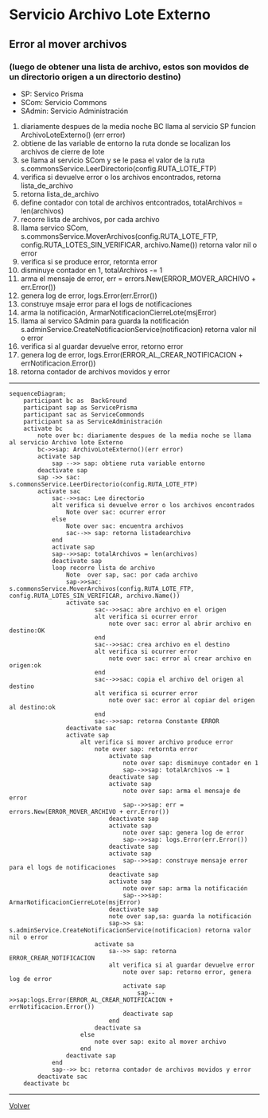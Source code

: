 # Servicio Archivo Lote Externo

## Error al mover archivos 
### (luego de obtener una lista de archivo, estos son movidos de un directorio origen a un directorio destino)

- SP: Servico Prisma
- SCom: Servicio Commons
- SAdmin: Servicio Administración
1. diariamente despues de la media noche BC llama al servicio SP funcion ArchivoLoteExterno() (err error)
1. obtiene de las variable de entorno la ruta donde se localizan los archivos de cierre de lote
2. se llama al servicio SCom y se le pasa el valor de la ruta s.commonsService.LeerDirectorio(config.RUTA_LOTE_FTP) 
3. verifica si devuelve error o los archivos encontrados, retorna lista_de_archivo 
4. retorna lista_de_archivo
5. define contador con total de archivos entcontrados, totalArchivos = len(archivos) 
6. recorre lista de archivos, por cada archivo 
7. llama servico SCom, s.commonsService.MoverArchivos(config.RUTA_LOTE_FTP, config.RUTA_LOTES_SIN_VERIFICAR, archivo.Name()) retorna valor nil o error
8. verifica si se produce error, retornta error
9. disminuye contador en 1, totalArchivos -= 1    
10. arma el mensaje de error, err = errors.New(ERROR_MOVER_ARCHIVO + err.Error()) 
11. genera log de error, logs.Error(err.Error())
12. construye msaje error para el logs de notificaciones
13. arma la notificación, ArmarNotificacionCierreLote(msjError)
14. llama al servico SAdmin para guarda la notificación s.adminService.CreateNotificacionService(notificacion) retorna valor nil o error
15. verifica si al guardar devuelve error, retorno error
16. genera log de error, logs.Error(ERROR_AL_CREAR_NOTIFICACION + errNotificacion.Error())
17. retorna contador de archivos movidos y error

***
```mermaid
sequenceDiagram;
    participant bc as  BackGround
    participant sap as ServicePrisma
    participant sac as ServiceCommonds
    participant sa as ServiceAdministración
    activate bc
        note over bc: diariamente despues de la media noche se llama al servicio Archivo lote Externo
        bc->>sap: ArchivoLoteExterno()(err error)
        activate sap
            sap -->> sap: obtiene ruta variable entorno
        deactivate sap
        sap ->> sac: s.commonsService.LeerDirectorio(config.RUTA_LOTE_FTP) 
        activate sac
            sac-->>sac: Lee directorio
            alt verifica si devuelve error o los archivos encontrados
                Note over sac: ocurrer error 
            else
                Note over sac: encuentra archivos 
                sac-->> sap: retorna listadearchivo
            end
            activate sap
            sap-->>sap: totalArchivos = len(archivos) 
            deactivate sap
            loop recorre lista de archivo
                Note  over sap, sac: por cada archivo  
                sap->>sac: s.commonsService.MoverArchivos(config.RUTA_LOTE_FTP, config.RUTA_LOTES_SIN_VERIFICAR, archivo.Name())
                activate sac
                        sac-->>sac: abre archivo en el origen
                        alt verifica si ocurrer error 
                            note over sac: error al abrir archivo en destino:OK
                        end                        
                        sac-->>sac: crea archivo en el destino
                        alt verifica si ocurrer error 
                            note over sac: error al crear archivo en origen:ok
                        end
                        sac-->>sac: copia el archivo del origen al destino
                        alt verifica si ocurrer error 
                            note over sac: error al copiar del origen al destino:ok
                        end
                        sac-->>sap: retorna Constante ERROR
                deactivate sac
                activate sap
                    alt verifica si mover archivo produce error
                        note over sap: retornta error 
                            activate sap
                                note over sap: disminuye contador en 1
                                sap-->>sap: totalArchivos -= 1 
                            deactivate sap
                            activate sap
                                note over sap: arma el mensaje de error
                                sap-->>sap: err = errors.New(ERROR_MOVER_ARCHIVO + err.Error())
                            deactivate sap
                            activate sap
                                note over sap: genera log de error
                                sap-->>sap: logs.Error(err.Error())
                            deactivate sap
                            activate sap
                                sap-->>sap: construye mensaje error para el logs de notificaciones
                            deactivate sap
                            activate sap
                                note over sap: arma la notificación
                                sap-->>sap: ArmarNotificacionCierreLote(msjError)
                            deactivate sap
                            note over sap,sa: guarda la notificación
                            sap->> sa: s.adminService.CreateNotificacionService(notificacion) retorna valor nil o error
                        activate sa
                            sa-->> sap: retorna ERROR_CREAR_NOTIFICACION
                            alt verifica si al guardar devuelve error
                                note over sap: retorno error, genera log de error
                                activate sap
                                    sap-->>sap:logs.Error(ERROR_AL_CREAR_NOTIFICACION + errNotificacion.Error())
                                deactivate sap
                            end
                        deactivate sa
                    else
                        note over sap: exito al mover archivo
                    end
                deactivate sap
            end
            sap-->> bc: retorna contador de archivos movidos y error
        deactivate sac
    deactivate bc
```
***
[Volver][URL-Volver]

[URL-Volver]: https://github.com/Corrientes-Telecomunicaciones/api_go_pasarela/blob/development/document/prisma/cierreloteprisma/01-servicio_archivo_Lote_externo.md



